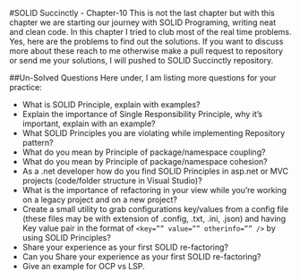 #SOLID Succinctly - Chapter-10
This is not the last chapter but with this chapter we are starting our journey with SOLID Programing, writing neat and clean code. In this chapter I tried to club most of the real time problems. Yes, here are the problems to find out the solutions. If you want to discuss more about these reach to me otherwise make a pull request to repository or send me your solutions, I will pushed to SOLID Succinctly repository.

##Un-Solved Questions
 Here under, I am listing more questions for your practice:
 - What is SOLID Principle, explain with examples?
 - Explain the importance of Single Responsibility Principle, why it’s important, explain with an example?
 - What SOLID Principles you are violating while implementing Repository pattern?
 - What do you mean by Principle of package/namespace coupling?
 - What do you mean by Principle of package/namespace cohesion?
 - As a .net developer how do you find SOLID Principles in asp.net or MVC projects (code/folder structure in Visual Studio)?
 - What is the importance of refactoring in your view while you’re working on a legacy project and on a new project?
 - Create a small utility to grab configurations key/values from a config file (these files may be with extension of .config, .txt, .ini, .json) and having Key value pair in the format of ```<key=”” value=”” otherinfo=”” />``` by using SOLID Principles?
 - Share your experience as your first SOLID re-factoring?
 - Can you Share your experience as your first SOLID re-factoring?
 - Give an example for OCP vs LSP.


